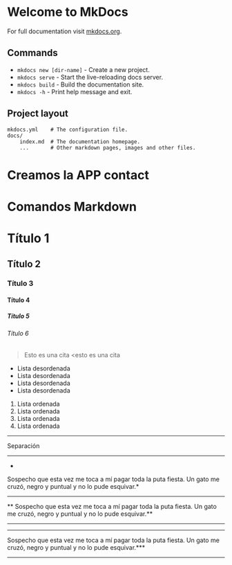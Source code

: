 # Welcome to MkDocs

For full documentation visit [mkdocs.org](https://www.mkdocs.org).

## Commands

* `mkdocs new [dir-name]` - Create a new project.
* `mkdocs serve` - Start the live-reloading docs server.
* `mkdocs build` - Build the documentation site.
* `mkdocs -h` - Print help message and exit.

## Project layout

    mkdocs.yml    # The configuration file.
    docs/
        index.md  # The documentation homepage.
        ...       # Other markdown pages, images and other files.

# Creamos la APP contact



# Comandos Markdown

# Título 1
## Título 2
### Título 3
#### Título 4
##### Título 5 
###### Título 6

> Esto es una cita
<esto es una cita

- Lista desordenada
- Lista desordenada
- Lista desordenada
- Lista desordenada

1. Lista ordenada
2. Lista ordenada
3. Lista ordenada
4. Lista ordenada

___
Separación
___

*
Sospecho que esta vez me toca a mí 
pagar toda la puta fiesta. 
Un gato me cruzó, negro y puntual 
y no lo pude esquivar.*
___
**
Sospecho que esta vez me toca a mí 
pagar toda la puta fiesta. 
Un gato me cruzó, negro y puntual 
y no lo pude esquivar.**
___
***
Sospecho que esta vez me toca a mí 
pagar toda la puta fiesta. 
Un gato me cruzó, negro y puntual 
y no lo pude esquivar.***
___